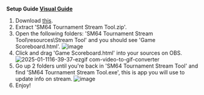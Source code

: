 **Setup Guide [Visual Guide](https://www.youtube.com/watch?v=bu39oUrxvbA)**
1. Download [this](https://github.com/dista64/SM64-Tournament-Stream-Tool/releases/tag/SM64).
2. Extract 'SM64 Tournament Stream Tool.zip'.
3. Open the following folders: 'SM64 Tournament Stream Tool\resources\Stream Tool' and you should see 'Game Scoreboard.html'. ![image](https://github.com/user-attachments/assets/7b4500de-fb1d-42d0-8100-9adcd7df11b6)
4. Click and drag 'Game Scoreboard.html' into your sources on OBS. ![2025-01-1116-39-37-ezgif com-video-to-gif-converter](https://github.com/user-attachments/assets/1545bdd3-8e01-4d29-9346-d2d5a5332ab0)
5. Go up 2 folders until you're back in 'SM64 Tournament Stream Tool' and find 'SM64 Tournament Stream Tool.exe', this is app you will use to update info on stream. ![image](https://github.com/user-attachments/assets/1e58eed1-9931-4263-8093-45759735ce29)
6. Enjoy!
